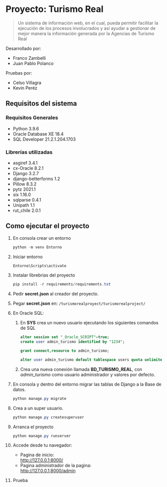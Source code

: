 # Proyecto: Turismo Real
> Un sistema de información web, en el cual, pueda permitir facilitar la ejecución  de los procesos involucrados y así ayudar a gestionar de mejor manera la información generada por la Agencias de Turismo Real

Desarrollado por:
- Franco Zambelli
- Juan Pablo Polanco

Pruebas por:
- Celso Villagra 
- Kevin Peréz

## Requisitos del sistema
### Requisitos Generales
- Python 3.9.6
- Oracle Database XE 18.4
- SQL Developer 21.2.1.204.1703 
### Librerías utilizadas
- asgiref 3.4.1
- cx-Oracle 8.2.1
- Django 3.2.7
- django-betterforms 1.2
- Pillow 8.3.2
- pytz 2021.1
- six 1.16.0
- sqlparse 0.4.1
- Unipath 1.1
- rut_chile 2.0.1


## Como ejecutar el proyecto
1. En consola crear un entorno
    ````powershell
    python -m venv Entorno 
    ````
2. Iniciar entorno
    ````powershell
    Entorno\Scripts\activate
    ````
3. Instalar librebrias del proyecto
    ````powershell
    pip install -r requirements/requirements.txt
    ````
4. Pedir __secret.json__ al creador del proyecto.
5. Pegar __secret.json__ en: ``/turismorealproyect/turismorealproject/``

6. En Oracle SQL:
    1. En __SYS__ crea un nuevo usuario ejecutando los siguientes comandos de SQL
        ````sql
        alter session set "_Oracle_SCRIPT"=true;  
        create user admin_turismo identified by "1234";

        grant connect,resource to admin_turismo;

        alter user admin_turismo default tablespace users quota unlimited on users;
        ````
    2. Crea una nueva conexión llamada __BD_TURISMO_REAL__, con _admin_turismo_ como usuario administrador y valores por defecto. 

7. En consola y dentro del entorno migrar las tablas de Django a la Base de datos.
    ````powershell
    python manage.py migrate
    ````
8. Crea a un super usuario.
     ````powershell
     python manage.py createsuperuser
    ````
9. Arranca el proyecto
    ````powershell
    python manage.py runserver
    ````
10. Accede desde tu navegador:
    - Pagina de inicio:     
    http://127.0.0.1:8000/
    - Pagina administrador de la pagina:    
     http://127.0.0.1:8000/admin 
11. Prueba